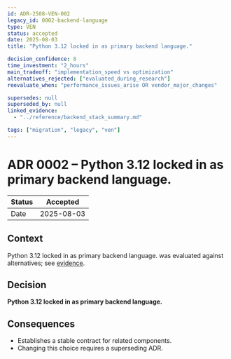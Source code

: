 ```yaml
---
id: ADR-2508-VEN-002
legacy_id: 0002-backend-language
type: VEN
status: accepted
date: 2025-08-03
title: "Python 3.12 locked in as primary backend language."

decision_confidence: 8
time_investment: "2_hours"
main_tradeoff: "implementation_speed vs optimization"
alternatives_rejected: ["evaluated_during_research"]
reevaluate_when: "performance_issues_arise OR vendor_major_changes"

supersedes: null
superseded_by: null
linked_evidence:
  - "../reference/backend_stack_summary.md"

tags: ["migration", "legacy", "ven"]
---
```


# ADR 0002 – Python 3.12 locked in as primary backend language.

| Status | Accepted |
|--------|----------|
| Date   | 2025-08-03 |

## Context
Python 3.12 locked in as primary backend language. was evaluated against alternatives; see [evidence](../reference/backend_stack_summary.md).

## Decision
**Python 3.12 locked in as primary backend language.**

## Consequences
* Establishes a stable contract for related components.
* Changing this choice requires a superseding ADR.
